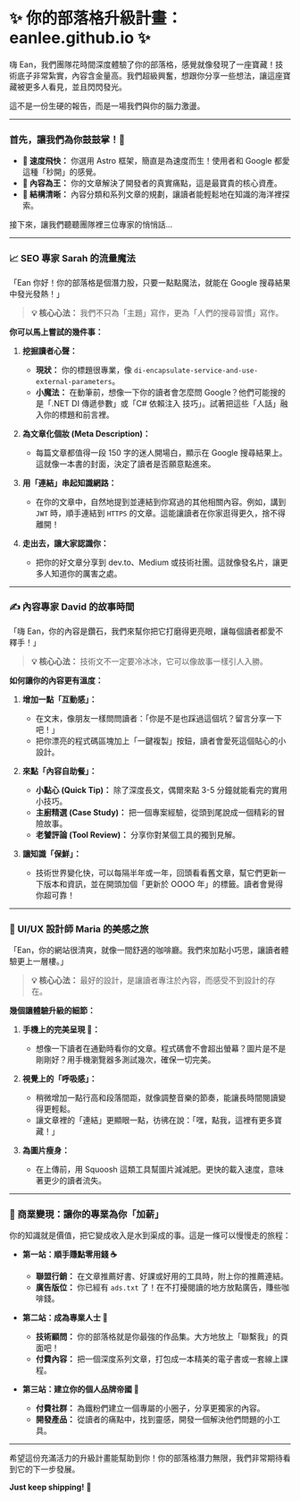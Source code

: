 # ✨ 你的部落格升級計畫：eanlee.github.io ✨

嗨 Ean，我們團隊花時間深度體驗了你的部落格，感覺就像發現了一座寶藏！技術底子非常紮實，內容含金量高。我們超級興奮，想跟你分享一些想法，讓這座寶藏被更多人看見，並且閃閃發光。

這不是一份生硬的報告，而是一場我們與你的腦力激盪。

---

### **首先，讓我們為你鼓鼓掌！👏**

* **🚀 速度飛快：** 你選用 Astro 框架，簡直是為速度而生！使用者和 Google 都愛這種「秒開」的感覺。
* **🧠 內容為王：** 你的文章解決了開發者的真實痛點，這是最寶貴的核心資產。
* **🎨 結構清晰：** 內容分類和系列文章的規劃，讓讀者能輕鬆地在知識的海洋裡探索。

接下來，讓我們聽聽團隊裡三位專家的悄悄話...

---

### **📈 SEO 專家 Sarah 的流量魔法**

「Ean 你好！你的部落格是個潛力股，只要一點點魔法，就能在 Google 搜尋結果中發光發熱！」

> **💡 核心心法：** 我們不只為「主題」寫作，更為「人們的搜尋習慣」寫作。

**你可以馬上嘗試的幾件事：**

1. **挖掘讀者心聲：**
    * **現狀：** 你的標題很專業，像 `di-encapsulate-service-and-use-external-parameters`。
    * **小魔法：** 在動筆前，想像一下你的讀者會怎麼問 Google？他們可能搜的是「.NET DI 傳遞參數」或「C# 依賴注入 技巧」。試著把這些「人話」融入你的標題和前言裡。

2. **為文章化個妝 (Meta Description)：**
    * 每篇文章都值得一段 150 字的迷人開場白，顯示在 Google 搜尋結果上。這就像一本書的封面，決定了讀者是否願意點進來。

3. **用「連結」串起知識網路：**
    * 在你的文章中，自然地提到並連結到你寫過的其他相關內容。例如，講到 `JWT` 時，順手連結到 `HTTPS` 的文章。這能讓讀者在你家逛得更久，捨不得離開！

4. **走出去，讓大家認識你：**
    * 把你的好文章分享到 dev.to、Medium 或技術社團。這就像發名片，讓更多人知道你的厲害之處。

---

### **✍️ 內容專家 David 的故事時間**

「嗨 Ean，你的內容是鑽石，我們來幫你把它打磨得更亮眼，讓每個讀者都愛不釋手！」

> **💡 核心心法：** 技術文不一定要冷冰冰，它可以像故事一樣引人入勝。

**如何讓你的內容更有溫度：**

1. **增加一點「互動感」：**
    * 在文末，像朋友一樣問問讀者：「你是不是也踩過這個坑？留言分享一下吧！」
    * 把你漂亮的程式碼區塊加上「一鍵複製」按鈕，讀者會愛死這個貼心的小設計。

2. **來點「內容自助餐」：**
    * **小點心 (Quick Tip)：** 除了深度長文，偶爾來點 3-5 分鐘就能看完的實用小技巧。
    * **主廚精選 (Case Study)：** 把一個專案經驗，從頭到尾說成一個精彩的冒險故事。
    * **老饕評論 (Tool Review)：** 分享你對某個工具的獨到見解。

3. **讓知識「保鮮」：**
    * 技術世界變化快，可以每隔半年或一年，回頭看看舊文章，幫它們更新一下版本和資訊，並在開頭加個「更新於 OOOO 年」的標籤。讀者會覺得你超可靠！

---

### **🎨 UI/UX 設計師 Maria 的美感之旅**

「Ean，你的網站很清爽，就像一間舒適的咖啡廳。我們來加點小巧思，讓讀者體驗更上一層樓。」

> **💡 核心心法：** 最好的設計，是讓讀者專注於內容，而感受不到設計的存在。

**幾個讓體驗升級的細節：**

1. **手機上的完美呈現 📱：**
    * 想像一下讀者在通勤時看你的文章。程式碼會不會超出螢幕？圖片是不是剛剛好？用手機瀏覽器多測試幾次，確保一切完美。

2. **視覺上的「呼吸感」：**
    * 稍微增加一點行高和段落間距，就像調整音樂的節奏，能讓長時間閱讀變得更輕鬆。
    * 讓文章裡的「連結」更顯眼一點，彷彿在說：「嘿，點我，這裡有更多寶藏！」

3. **為圖片瘦身：**
    * 在上傳前，用 Squoosh 這類工具幫圖片減減肥。更快的載入速度，意味著更少的讀者流失。

---

### **🧠 商業變現：讓你的專業為你「加薪」**

你的知識就是價值，把它變成收入是水到渠成的事。這是一條可以慢慢走的旅程：

* **第一站：順手賺點零用錢 ☕**
  * **聯盟行銷：** 在文章推薦好書、好課或好用的工具時，附上你的推薦連結。
  * **廣告版位：** 你已經有 `ads.txt` 了！在不打擾閱讀的地方放點廣告，賺些咖啡錢。

* **第二站：成為專業人士 💼**
  * **技術顧問：** 你的部落格就是你最強的作品集。大方地放上「聯繫我」的頁面吧！
  * **付費內容：** 把一個深度系列文章，打包成一本精美的電子書或一套線上課程。

* **第三站：建立你的個人品牌帝國 👑**
  * **付費社群：** 為鐵粉們建立一個專屬的小圈子，分享更獨家的內容。
  * **開發產品：** 從讀者的痛點中，找到靈感，開發一個解決他們問題的小工具。

---

希望這份充滿活力的升級計畫能幫助到你！你的部落格潛力無限，我們非常期待看到它的下一步發展。

**Just keep shipping!** 🚀
